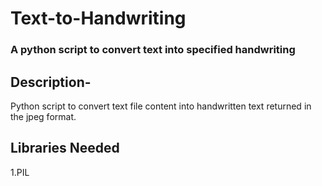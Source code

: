 # Text-to-Handwriting 
### A python script to convert text into specified handwriting

## Description- 
Python script to convert text file content into handwritten text returned in the jpeg format.

## Libraries Needed
1.PIL 
